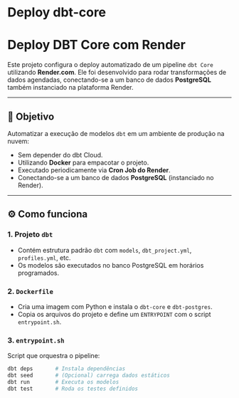 # Deploy dbt-core

# Deploy DBT Core com Render

Este projeto configura o deploy automatizado de um pipeline `dbt Core` utilizando **Render.com**. Ele foi desenvolvido para rodar transformações de dados agendadas, conectando-se a um banco de dados **PostgreSQL** também instanciado na plataforma Render.

---

## 🎯 Objetivo

Automatizar a execução de modelos `dbt` em um ambiente de produção na nuvem:

- Sem depender do dbt Cloud.
- Utilizando **Docker** para empacotar o projeto.
- Executado periodicamente via **Cron Job do Render**.
- Conectando-se a um banco de dados **PostgreSQL** (instanciado no Render).

---

## ⚙️ Como funciona

### 1. Projeto `dbt`

- Contém estrutura padrão `dbt` com `models`, `dbt_project.yml`, `profiles.yml`, etc.
- Os modelos são executados no banco PostgreSQL em horários programados.

### 2. `Dockerfile`

- Cria uma imagem com Python e instala o `dbt-core` e `dbt-postgres`.
- Copia os arquivos do projeto e define um `ENTRYPOINT` com o script `entrypoint.sh`.

### 3. `entrypoint.sh`

Script que orquestra o pipeline:

```bash
dbt deps       # Instala dependências
dbt seed       # (Opcional) carrega dados estáticos
dbt run        # Executa os modelos
dbt test       # Roda os testes definidos
